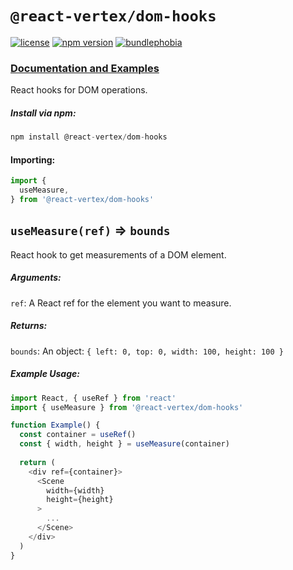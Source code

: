 # `@react-vertex/dom-hooks`

[![license](https://img.shields.io/github/license/mashape/apistatus.svg?maxAge=2592000)](https://github.com/sghall/react-vertex/blob/master/packages/dom-hooks/LICENSE)
[![npm version](https://img.shields.io/npm/v/@react-vertex/dom-hooks.svg)](https://www.npmjs.com/package/@react-vertex/dom-hooks)
[![bundlephobia](https://badgen.net/bundlephobia/minzip/@react-vertex/dom-hooks)](https://bundlephobia.com/result?p=@react-vertex/dom-hooks)

### [Documentation and Examples](https://react-vertex.com)

React hooks for DOM operations.

##### Install via npm:
```js
npm install @react-vertex/dom-hooks
```

#### Importing:

```js
import {
  useMeasure,
} from '@react-vertex/dom-hooks'
```
## `useMeasure(ref)` => `bounds`

React hook to get measurements of a DOM element.

##### Arguments:

`ref`: A React ref for the element you want to measure.

##### Returns:

`bounds`: An object: `{ left: 0, top: 0, width: 100, height: 100 }`

##### Example Usage:

```js
import React, { useRef } from 'react'
import { useMeasure } from '@react-vertex/dom-hooks'

function Example() {
  const container = useRef()
  const { width, height } = useMeasure(container)
    
  return (
    <div ref={container}>
      <Scene
        width={width}
        height={height}
      >
        ...
      </Scene>
    </div>
  )
}

```